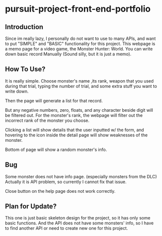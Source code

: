 # pursuit-project-front-end-portfolio

## Introduction
Since im really lazy, I personally do not want to use to many APIs, and want to put "SIMPLE" and "BASIC" functionality for this project.
This webpage is a memo page for a video game, the Monster Hunter: World. You can write down basic record Manually (Sound silly, but it is just a memo).

## How To Use?
It is really simple. Choose monster's name ,its rank, weapon that you used during that trial, typing the number of trial, and some extra stuff you want to write down.

Then the page will generate a list for that record.

But any negative numbers, zero, floats, and any character beside digit will be filtered out.
For the monster's rank, the webpage will filter out the incorrect rank of the monster you choose.

Clicking a list will show details that the user inputted w/ the form, and hovering to the icon inside the detail page will show weaknesses of the monster.

Bottom of page will show a random monster's info.

## Bug
Some monster does not have info page. (especially monsters from the DLC)
Actually it is API problem, so currently I cannot fix that issue.

Close button on the help page does not work correctly.

## Plan for Update?
This one is just basic skeleton design for the project, so it has only some basic functions.
And the API does not have some monsters' info, so I have to find another API or need to create new one for this project.